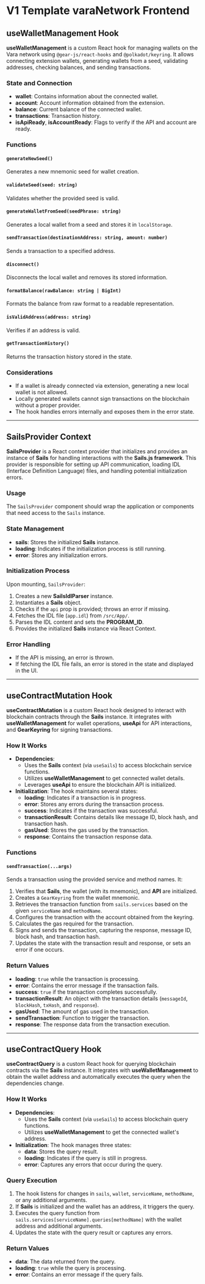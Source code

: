# V1 Template varaNetwork Frontend

## useWalletManagement Hook

**useWalletManagement** is a custom React hook for managing wallets on the Vara network using `@gear-js/react-hooks` and `@polkadot/keyring`. It allows connecting extension wallets, generating wallets from a seed, validating addresses, checking balances, and sending transactions.

### State and Connection
- **wallet**: Contains information about the connected wallet.
- **account**: Account information obtained from the extension.
- **balance**: Current balance of the connected wallet.
- **transactions**: Transaction history.
- **isApiReady**, **isAccountReady**: Flags to verify if the API and account are ready.

### Functions

#### `generateNewSeed()`
Generates a new mnemonic seed for wallet creation.

#### `validateSeed(seed: string)`
Validates whether the provided seed is valid.

#### `generateWalletFromSeed(seedPhrase: string)`
Generates a local wallet from a seed and stores it in `localStorage`.

#### `sendTransaction(destinationAddress: string, amount: number)`
Sends a transaction to a specified address.

#### `disconnect()`
Disconnects the local wallet and removes its stored information.

#### `formatBalance(rawBalance: string | BigInt)`
Formats the balance from raw format to a readable representation.

#### `isValidAddress(address: string)`
Verifies if an address is valid.

#### `getTransactionHistory()`
Returns the transaction history stored in the state.

### Considerations
- If a wallet is already connected via extension, generating a new local wallet is not allowed.
- Locally generated wallets cannot sign transactions on the blockchain without a proper provider.
- The hook handles errors internally and exposes them in the error state.

---

## SailsProvider Context

**SailsProvider** is a React context provider that initializes and provides an instance of **Sails** for handling interactions with the **Sails.js framework**. This provider is responsible for setting up API communication, loading IDL (Interface Definition Language) files, and handling potential initialization errors.

### Usage
The `SailsProvider` component should wrap the application or components that need access to the `Sails` instance.

### State Management
- **sails**: Stores the initialized **Sails** instance.
- **loading**: Indicates if the initialization process is still running.
- **error**: Stores any initialization errors.

### Initialization Process
Upon mounting, `SailsProvider`:
1. Creates a new **SailsIdlParser** instance.
2. Instantiates a **Sails** object.
3. Checks if the `api` prop is provided; throws an error if missing.
4. Fetches the IDL file (`app.idl`) from `/src/App/`.
5. Parses the IDL content and sets the **PROGRAM_ID**.
6. Provides the initialized **Sails** instance via React Context.

### Error Handling
- If the API is missing, an error is thrown.
- If fetching the IDL file fails, an error is stored in the state and displayed in the UI.

---

## useContractMutation Hook

**useContractMutation** is a custom React hook designed to interact with blockchain contracts through the **Sails** instance. It integrates with **useWalletManagement** for wallet operations, **useApi** for API interactions, and **GearKeyring** for signing transactions.

### How It Works
- **Dependencies**:
  - Uses the **Sails** context (via `useSails`) to access blockchain service functions.
  - Utilizes **useWalletManagement** to get connected wallet details.
  - Leverages **useApi** to ensure the blockchain API is initialized.
- **Initialization**:
  The hook maintains several states:
  - **loading**: Indicates if a transaction is in progress.
  - **error**: Stores any errors during the transaction process.
  - **success**: Indicates if the transaction was successful.
  - **transactionResult**: Contains details like message ID, block hash, and transaction hash.
  - **gasUsed**: Stores the gas used by the transaction.
  - **response**: Contains the transaction response data.

### Functions

#### `sendTransaction(...args)`
Sends a transaction using the provided service and method names. It:
1. Verifies that **Sails**, the wallet (with its mnemonic), and **API** are initialized.
2. Creates a `GearKeyring` from the wallet mnemonic.
3. Retrieves the transaction function from `sails.services` based on the given `serviceName` and `methodName`.
4. Configures the transaction with the account obtained from the keyring.
5. Calculates the gas required for the transaction.
6. Signs and sends the transaction, capturing the response, message ID, block hash, and transaction hash.
7. Updates the state with the transaction result and response, or sets an error if one occurs.

### Return Values
- **loading**: `true` while the transaction is processing.
- **error**: Contains the error message if the transaction fails.
- **success**: `true` if the transaction completes successfully.
- **transactionResult**: An object with the transaction details (`messageId`, `blockHash`, `txHash`, and `response`).
- **gasUsed**: The amount of gas used in the transaction.
- **sendTransaction**: Function to trigger the transaction.
- **response**: The response data from the transaction execution.

---

## useContractQuery Hook

**useContractQuery** is a custom React hook for querying blockchain contracts via the **Sails** instance. It integrates with **useWalletManagement** to obtain the wallet address and automatically executes the query when the dependencies change.

### How It Works
- **Dependencies**:
  - Uses the **Sails** context (via `useSails`) to access blockchain query functions.
  - Utilizes **useWalletManagement** to get the connected wallet's address.
- **Initialization**:
  The hook manages three states:
  - **data**: Stores the query result.
  - **loading**: Indicates if the query is still in progress.
  - **error**: Captures any errors that occur during the query.

### Query Execution
1. The hook listens for changes in `sails`, `wallet`, `serviceName`, `methodName`, or any additional arguments.
2. If **Sails** is initialized and the wallet has an address, it triggers the query.
3. Executes the query function from `sails.services[serviceName].queries[methodName]` with the wallet address and additional arguments.
4. Updates the state with the query result or captures any errors.

### Return Values
- **data**: The data returned from the query.
- **loading**: `true` while the query is processing.
- **error**: Contains an error message if the query fails.

